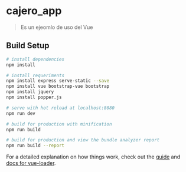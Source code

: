 # cajero_app

> Es un ejeomlo de uso del Vue

## Build Setup

``` bash
# install dependencies
npm install

# install requeriments
npm install express serve-static --save
npm install vue bootstrap-vue bootstrap
npm install jquery
npm install popper.js

# serve with hot reload at localhost:8080
npm run dev

# build for production with minification
npm run build

# build for production and view the bundle analyzer report
npm run build --report
```

For a detailed explanation on how things work, check out the [guide](http://vuejs-templates.github.io/webpack/) and [docs for vue-loader](http://vuejs.github.io/vue-loader).
